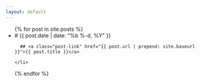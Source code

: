 ```yaml
---
layout: default
---
```


<ul class="post-list">
  {% for post in site.posts %}
    <li>
      # <span class="post-meta">{{ post.date | date: "%b %-d, %Y" }}</span>

      ## <a class="post-link" href="{{ post.url | prepend: site.baseurl }}">{{ post.title }}</a>
      
    </li>
  {% endfor %}
</ul>
